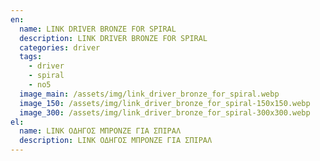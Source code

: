 ```yaml
---
en:
  name: LINK DRIVER BRONZE FOR SPIRAL
  description: LINK DRIVER BRONZE FOR SPIRAL
  categories: driver
  tags:
    - driver
    - spiral
    - no5
  image_main: /assets/img/link_driver_bronze_for_spiral.webp
  image_150: /assets/img/link_driver_bronze_for_spiral-150x150.webp
  image_300: /assets/img/link_driver_bronze_for_spiral-300x300.webp
el:
  name: LINK ΟΔΗΓΟΣ ΜΠΡΟΝΖΕ ΓΙΑ ΣΠΙΡΑΛ
  description: LINK ΟΔΗΓΟΣ ΜΠΡΟΝΖΕ ΓΙΑ ΣΠΙΡΑΛ
---
```


